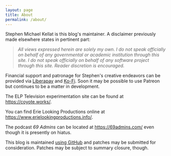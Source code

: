 ```yaml
---
layout: page
title: About
permalink: /about/
---
```


Stephen Michael Kellat is this blog's maintainer.  A disclaimer previously made elsewhere states in pertinent part:  

>*All views expressed herein are solely my own.  I do not speak officially on behalf of any governmental or academic institution through this site.  I do not speak officially on behalf of any software project through this site.  Reader discretion is encouraged.*  

Financial support and patronage for Stephen's creative endeavors can be provided via [Liberapay](https://liberapay.com/smkellat) and [Ko-Fi](https://ko-fi.com/smkellat).  Soon it may be possible to use Patreon but continues to be a matter in development.

The ELP Television experimentation site can be found at <https://coyote.works/>.  

You can find Erie Looking Productions online at <https://www.erielookingproductions.info/>.  

The podcast *69 Admins* can be located at <https://69admins.com/> even though it is presently on hiatus.

This blog is maintained [using GitHub](https://github.com/skellat/new-blog-post-tweety) and patches may be submitted for consideration.  Patches may be subject to summary closure, though.
